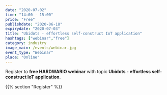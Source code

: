 ```yaml
---
date: "2020-07-02"
time: "14:00 - 15:00"
price: "Free"
publishdate: "2020-06-18"
expirydate: "2020-07-03"
title: "Ubidots - effortless self-construct IoT application"
hashtags: ["webinar","free"]
category: industry
image_main: /events/webinar.jpg
event_type: "Webinar"
place: "Online"
---
```


Register to **free HARDWARIO webinar** with topic **Ubidots - effortless self-construct IoT application**.

{{% section "Register" %}}

<script charset="utf-8" type="text/javascript" src="//js.hsforms.net/forms/shell.js"></script>
<script>
jQuery(window).scroll(function() {
if (!jQuery('.hbspt-form').length) {
hbspt.forms.create({
    portalId: "5453210",
    formId: "a79d356c-9b99-482f-8164-357335f77e9f"
});
}
});
</script>
